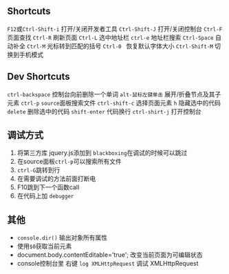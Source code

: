 ## Shortcuts

`F12`或`Ctrl-Shift-i` 打开/关闭开发者工具
`Ctrl-Shift-J`  打开/关闭控制台
`Ctrl-F`  页面查找
`Ctrl-R`  刷新页面
`Ctrl-L`  选中地址栏
`ctrl-e`  地址栏搜索
`Ctrl-Space`  自动补全
`Ctrl-M`  光标转到匹配的括号
`Ctrl-0 ` 恢复默认字体大小
`Ctrl-Shift-M` 切换到手机模式

## Dev Shortcuts

`ctrl-backspace`  控制台向前删除一个单词
`alt-鼠标左键单击`  展开/折叠节点及其子元素
`ctrl-p`  `source`面板搜索文件
`ctrl-shift-c`  选择页面元素
`h`  隐藏选中的代码
`delete` 删除选中的代码
`shift-enter` 代码换行
`ctrl-shirt-j`  打开控制台

## 调试方式

1. 将第三方库 jquery.js添加到 `blackboxing`在调试的时候可以跳过
2. 在source面板`ctrl-p`可以搜索所有文件
3. `ctrl-G`跳转到行
4. 在需要调试的方法前面打断电
5. F10跳到下一个函数call
6. 在代码上加 `debugger`

## 其他

- `console.dir()` 输出对象所有属性
- 使用`$0`获取当前元素
- document.body.contentEditable='true';  改变当前页面为可编辑状态
- console控制台里  右键 `log XMLHttpRequest` 调试 XMLHttpRequest
